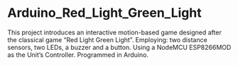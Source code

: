 # Arduino_Red_Light_Green_Light
This project introduces an interactive motion-based game designed after the classical game “Red Light Green Light”. Employing: two distance sensors, two LEDs, a buzzer and a button.
Using a NodeMCU ESP8266MOD as the Unit’s Controller.
Programmed in Arduino.

